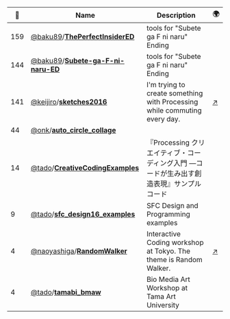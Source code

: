 |:star2: | Name | Description | 🌍|
|---|---|---|---|
|159|[@baku89](https://github.com/baku89)/[**ThePerfectInsiderED**](https://github.com/baku89/ThePerfectInsiderED)|tools for "Subete ga F ni naru" Ending||
|144|[@baku89](https://github.com/baku89)/[**Subete-ga-F-ni-naru-ED**](https://github.com/baku89/Subete-ga-F-ni-naru-ED)|tools for "Subete ga F ni naru" Ending||
|141|[@keijiro](https://github.com/keijiro)/[**sketches2016**](https://github.com/keijiro/sketches2016)|I'm trying to create something with Processing while commuting every day.|[:arrow_upper_right:](http://radiumsoftware.tumblr.com/tagged/processing)|
|44|[@onk](https://github.com/onk)/[**auto_circle_collage**](https://github.com/onk/auto_circle_collage)|||
|14|[@tado](https://github.com/tado)/[**CreativeCodingExamples**](https://github.com/tado/CreativeCodingExamples)|『Processing クリエイティブ・コーディング入門 ―コードが生み出す創造表現』サンプルコード||
|9|[@tado](https://github.com/tado)/[**sfc_design16_examples**](https://github.com/tado/sfc_design16_examples)|SFC Design and Programming examples||
|4|[@naoyashiga](https://github.com/naoyashiga)/[**RandomWalker**](https://github.com/naoyashiga/RandomWalker)|Interactive Coding workshop at Tokyo. The theme is Random Walker.|[:arrow_upper_right:](https://www.facebook.com/groups/1478118689119745/)|
|4|[@tado](https://github.com/tado)/[**tamabi_bmaw**](https://github.com/tado/tamabi_bmaw)|Bio Media Art Workshop at Tama Art University||

